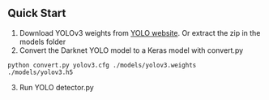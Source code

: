 ## Quick Start

1. Download YOLOv3 weights from [YOLO website](http://pjreddie.com/darknet/yolo/). Or extract the zip in the models folder
2. Convert the Darknet YOLO model to a Keras model with convert.py
```
python convert.py yolov3.cfg ./models/yolov3.weights ./models/yolov3.h5
```
3. Run YOLO detector.py
